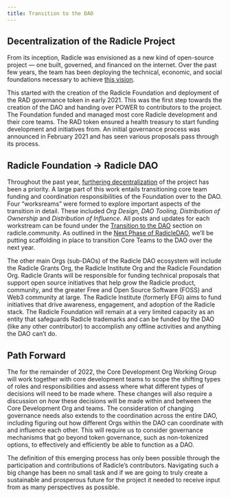 ```yaml
---
title: Transition to the DAO
---
```


## Decentralization of the Radicle Project

From its inception, Radicle was envisioned as a new kind of open-source project — one built, governed, and financed on
the internet. Over the past few years, the team has been deploying the technical, economic, and social foundations
necessary to achieve [this
vision](https://radicle.community/t/the-path-to-increasing-decentralization-within-radicle/2417). 

This started with the creation of the Radicle Foundation and deployment of the RAD governance token in early 2021. This
was the first step towards the creation of the DAO and handing over POWER to contributors to the project. The Foundation
funded and managed most core Radicle development and their core teams. The RAD token ensured a health treasury to start
funding development and initiatives from. An initial governance process was announced in February 2021 and has seen
various proposals pass through its process.

## Radicle Foundation -> Radicle DAO

Throughout the past year, [furthering
decentralization](https://radicle.community/t/the-next-phase-of-the-radicledao/2776) of the project has been a priority.
A large part of this work entails transitioning core team funding and coordination responsibilities of the Foundation
over to the DAO.  Four “worksreams” were formed to explore important aspects of the transition in detail. These included
*Org Design, DAO Tooling, Distribution of Ownership* and *Distribution of Influence.* All posts and updates for each
workstream can be found under the [Transition to the
DAO](https://radicle.community/c/governance/dao-transition/34) section on radicle.community. As outlined in the [Next
Phase of RadicleDAO](https://radicle.community/t/the-next-phase-of-the-radicledao/2776/16), we’ll be putting scaffolding
in place to transition Core Teams to the DAO over the next year.

The other main Orgs (sub-DAOs) of the Radicle DAO ecosystem will include the Radicle Grants Org, the Radicle Institute
Org and the Radicle Foundation Org. Radicle Grants will be responsible for funding technical proposals that support open
source initiatives that help grow the Radicle product, community, and the greater Free and Open Source Software (FOSS)
and Web3 community at large. The Radicle Institute (formerly EFG) aims to fund initiatives that drive awareness,
engagement, and adoption of the Radicle stack. The Radicle Foundation will remain at a very limited capacity as an
entity that safeguards Radicle trademarks and can be funded by the DAO (like any other contributor) to accomplish any
offline activities and anything the DAO can’t do. 

## Path Forward

The for the remainder of 2022, the Core Development Org Working Group will work together with core development teams to
scope the shifting types of roles and responsibilities and assess where what different types of decisions will need to
be made where. These changes will also require a discussion on *how* these decisions will be made within and between the
Core Development Org and teams. The consideration of changing governance needs also extends to the coordination across
the entire DAO, including figuring out how different Orgs within the DAO can coordinate with and influence each other.
This will require us to consider governance mechanisms that go beyond token governance, such as non-tokenized options,
to effectively and efficiently be able to function as a DAO. 

The definition of this emerging process has only been possible through the participation and contributions of Radicle’s
contributors. Navigating such a big change has been no small task and if we are going to truly create a sustainable and
prosperous future for the project it needed to receive input from as many perspectives as possible.
